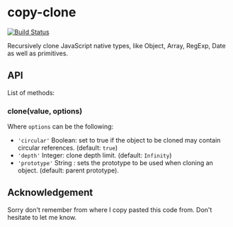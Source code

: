 # copy-clone

[![Build Status](https://travis-ci.org/crysalead-js/copy-clone.svg?branch=master)](https://travis-ci.org/crysalead-js/copy-clone)

Recursively clone JavaScript native types, like Object, Array, RegExp, Date as well as primitives.

## API

List of methods:

### clone(value, options)

Where `options` can be the following:

 * `'circular'`  Boolean: set to true if the object to be cloned may contain circular references. (default: `true`)
 * `'depth'`     Integer: clone depth limit. (default: `Infinity`)
 * `'prototype'` String : sets the prototype to be used when cloning an object. (default: parent prototype).

## Acknowledgement

Sorry don't remember from where I copy pasted this code from. Don't hesitate to let me know.
